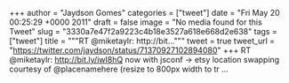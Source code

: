 
+++
author = "Jaydson Gomes"
categories = ["tweet"]
date = "Fri May 20 00:25:29 +0000 2011"
draft = false
image = "No media found for this Tweet"
slug = "3330a7e47f2a9223c4b18e3527a618e668d2e638"
tags = ["tweet"]
title = """RT @miketaylr: http://bit..."""
tweet = true
tweet_url = "https://twitter.com/jaydson/status/71370927102894080"
+++
RT @miketaylr: http://bit.ly/iwI8hQ now with jsconf -&gt; etsy location swapping courtesy of @placenamehere (resize to 800px width to tr ...

